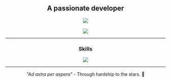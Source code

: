 <div align=center>
    <h2>A passionate developer</h2>
    <img src="https://komarev.com/ghpvc/?username=hnypot&color=000000&label=Visitor+count">
</div>
<br>
<div align=center>
    <img src="https://streak-stats.demolab.com?user=hnypot&theme=dark&mode=weekly">
</div>
<hr>
<div align=center>
    <h3>Skills</h3>
    <img src="https://skillicons.dev/icons?i=html,css,javascript,astro,php,java,python,rust,bash,powershell&perline=9">
</div>
<hr>
<div align=center>
    <p><i>"Ad astra per aspera"</i> - Through hardship to the stars. 🌠</p>
</div>
